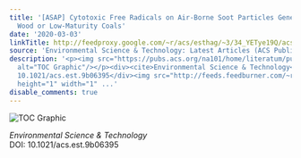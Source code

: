 ```yaml
---
title: '[ASAP] Cytotoxic Free Radicals on Air-Borne Soot Particles Generated by Burning
  Wood or Low-Maturity Coals'
date: '2020-03-03'
linkTitle: http://feedproxy.google.com/~r/acs/esthag/~3/34_YETye19Q/acs.est.9b06395
source: 'Environmental Science & Technology: Latest Articles (ACS Publications)'
description: '<p><img src="https://pubs.acs.org/na101/home/literatum/publisher/achs/journals/content/esthag/0/esthag.ahead-of-print/acs.est.9b06395/20200303/images/medium/es9b06395_0004.gif"
  alt="TOC Graphic"/></p><div><cite>Environmental Science & Technology</cite></div><div>DOI:
  10.1021/acs.est.9b06395</div><img src="http://feeds.feedburner.com/~r/acs/esthag/~4/34_YETye19Q"
  height="1" width="1" ...'
disable_comments: true
---
```

<p><img src="https://pubs.acs.org/na101/home/literatum/publisher/achs/journals/content/esthag/0/esthag.ahead-of-print/acs.est.9b06395/20200303/images/medium/es9b06395_0004.gif" alt="TOC Graphic"/></p><div><cite>Environmental Science & Technology</cite></div><div>DOI: 10.1021/acs.est.9b06395</div><img src="http://feeds.feedburner.com/~r/acs/esthag/~4/34_YETye19Q" height="1" width="1" ...